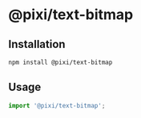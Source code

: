 # @pixi/text-bitmap

## Installation

```bash
npm install @pixi/text-bitmap
```

## Usage

```js
import '@pixi/text-bitmap';
```
